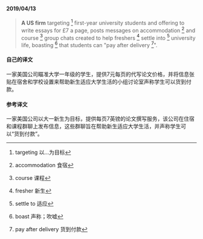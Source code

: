 #### 2019/04/13

> **A US firm** targeting [^1] first-year university students and offering to write essays for £7 a page, posts messages on accommodation [^2] and course [^3] group chats created to help freshers [^4] settle into [^5] university life, boasting [^6] that students can "pay after delivery [^7]".



#### 自己的译文

一家美国公司瞄准大学一年级的学生，提供7元每页的代写论文价格，并将信息张贴在宿舍和学校设置来帮助新生适应大学生活的小组讨论室声称学生可以货到付款。



#### 参考译文

一家美国公司以大一新生为目标，提供每页7英镑的论文撰写服务，该公司在住宿和课程群聊上发布信息，这些群聊旨在帮助新生适应大学生活，并声称学生可以“货到付款”。



[^1]: targeting 以...为目标
[^2]: accommodation 食宿
[^3]: course 课程
[^4]: fresher 新生
[^5]: settle to 适应
[^6]: boast 声称；吹嘘
[^7]: pay after delivery 货到付款